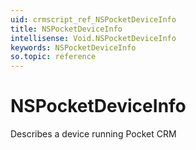 ```yaml
---
uid: crmscript_ref_NSPocketDeviceInfo
title: NSPocketDeviceInfo
intellisense: Void.NSPocketDeviceInfo
keywords: NSPocketDeviceInfo
so.topic: reference
---
```


# NSPocketDeviceInfo

Describes a device running Pocket CRM
